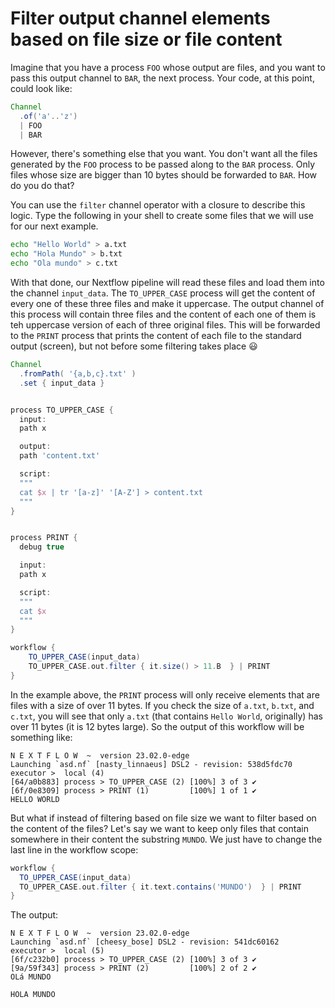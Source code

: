 # Filter output channel elements based on file size or file content

Imagine that you have a process `FOO` whose output are files, and you want to 
pass this output channel to `BAR`, the next process. Your code, at this point, 
could look like:

```Groovy
Channel
  .of('a'..'z')
  | FOO
  | BAR
```

However, there's something else that you want. You don't want all the files 
generated by the `FOO` process to be passed along to the `BAR` process. Only 
files whose size are bigger than 10 bytes should be forwarded to `BAR`. How do 
you do that?

You can use the `filter` channel operator with a closure to describe this logic.
Type the following in your shell to create some files that we will use for our 
next example.

```bash
echo "Hello World" > a.txt
echo "Hola Mundo" > b.txt
echo "Ola mundo" > c.txt
```

With that done, our Nextflow pipeline will read these files and load them into 
the channel `input_data`. The `TO_UPPER_CASE` process will get the content of every one of
 these three files and make it uppercase. The output channel of this process 
will contain three files and the content of each one of them is teh uppercase 
version of each of three original files. This will be forwarded to the `PRINT` 
process that prints the content of each file to the standard output (screen), 
but not before some filtering takes place :smiley:

```Groovy
Channel
  .fromPath( '{a,b,c}.txt' )
  .set { input_data }


process TO_UPPER_CASE {
  input:
  path x

  output:
  path 'content.txt'

  script:
  """
  cat $x | tr '[a-z]' '[A-Z'] > content.txt
  """
}


process PRINT {
  debug true

  input:
  path x

  script:
  """
  cat $x
  """
}

workflow {
    TO_UPPER_CASE(input_data)
    TO_UPPER_CASE.out.filter { it.size() > 11.B  } | PRINT
}
```

In the example above, the `PRINT` process will only receive elements that are 
files with a size of over 11 bytes. If you check the size of `a.txt`,  `b.txt`, 
and `c.txt`, you will see that only `a.txt` (that contains `Hello World`, 
originally) has over 11 bytes (it is 12 bytes large). So the output of this 
workflow will be something like:

```console
N E X T F L O W  ~  version 23.02.0-edge
Launching `asd.nf` [nasty_linnaeus] DSL2 - revision: 538d5fdc70
executor >  local (4)
[64/a0b883] process > TO_UPPER_CASE (2) [100%] 3 of 3 ✔
[6f/0e8309] process > PRINT (1)         [100%] 1 of 1 ✔
HELLO WORLD
```

But what if instead of filtering based on file size we want to filter based on 
the content of the files? Let's say we want to keep only files that contain 
somewhere in their content the substring `MUNDO`. We just have to change the 
last line in the workflow scope:

```Groovy
workflow {
  TO_UPPER_CASE(input_data)
  TO_UPPER_CASE.out.filter { it.text.contains('MUNDO')  } | PRINT
}
```

The output:

```console
N E X T F L O W  ~  version 23.02.0-edge
Launching `asd.nf` [cheesy_bose] DSL2 - revision: 541dc60162
executor >  local (5)
[6f/c232b0] process > TO_UPPER_CASE (2) [100%] 3 of 3 ✔
[9a/59f343] process > PRINT (2)         [100%] 2 of 2 ✔
OLá MUNDO

HOLA MUNDO
```